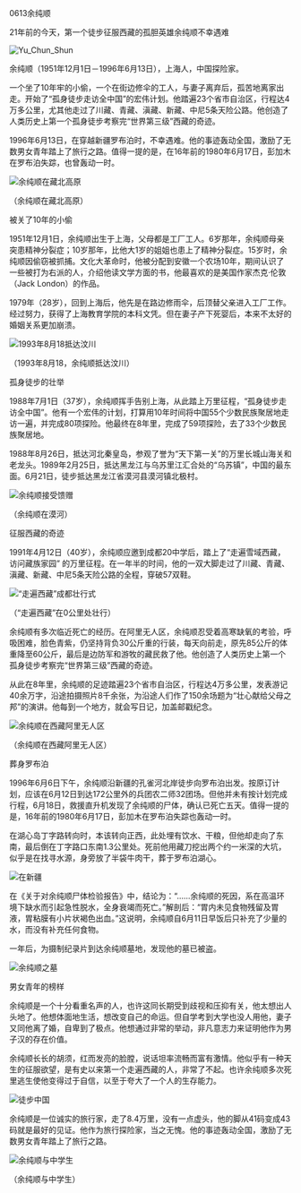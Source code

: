 0613余纯顺

21年前的今天，第一个徒步征服西藏的孤胆英雄余纯顺不幸遇难

![Yu_Chun_Shun](Yu_Chun_Shun.jpg)

余纯顺（1951年12月1日－1996年6月13日），上海人，中国探险家。

一个坐了10年牢的小偷，一个在街边修伞的工人，与妻子离弃后，孤苦地离家出走。开始了“孤身徒步走访全中国”的宏伟计划。他踏遍23个省市自治区，行程达4万多公里，尤其他走过了川藏、青藏、滇藏、新藏、中尼5条天险公路。他创造了人类历史上第一个孤身徒步考察完“世界第三级”西藏的奇迹。

1996年6月13日，在穿越新疆罗布泊时，不幸遇难。他的事迹轰动全国，激励了无数男女青年踏上了旅行之路。值得一提的是，在16年前的1980年6月17日，彭加木在罗布泊失踪，也曾轰动一时。

![余纯顺在藏北高原](余纯顺在藏北高原.jpg)

（余纯顺在藏北高原）

被关了10年的小偷

1951年12月1日，余纯顺出生于上海，父母都是工厂工人。6岁那年，余纯顺母亲突患精神分裂症；10岁那年，比他大1岁的姐姐也患上了精神分裂症。15岁时，余纯顺因偷窃被抓捕。文化大革命时，他被分配到安徽一个农场10年，期间认识了一些被打为右派的人，介绍他读文学方面的书，他最喜欢的是美国作家杰克·伦敦（Jack London）的作品。

1979年（28岁），回到上海后，他先是在路边修雨伞，后顶替父亲进入工厂工作。经过努力，获得了上海教育学院的本科文凭。但在妻子产下死婴后，本来不太好的婚姻关系更加崩溃。

![1993年8月18抵达汶川](1993年8月18抵达汶川.jpg)

（1993年8月18，余纯顺抵达汶川）

孤身徒步的壮举

1988年7月1日（37岁），余纯顺挥手告别上海，从此踏上万里征程，“孤身徒步走访全中国”。他有一个宏伟的计划，打算用10年时间将中国55个少数民族聚居地走访一遍，并完成80项探险。他最终在8年里，完成了59项探险，去了33个少数民族聚居地。

1988年8月26日，抵达河北秦皇岛，参观了誉为“天下第一关”的万里长城山海关和老龙头。1989年2月25日，抵达黑龙江与乌苏里江汇合处的“乌苏镇”，中国的最东面。6月21日，徒步抵达黑龙江省漠河县漠河镇北极村。

![余纯顺接受馈赠](余纯顺接受馈赠.jpg)

（余纯顺在漠河）

征服西藏的奇迹

1991年4月12日（40岁），余纯顺应邀到成都20中学后，踏上了“走遍雪域西藏，访问藏族家园” 的万里征程。在一年半的时间，他的一双大脚走过了川藏、青藏、滇藏、新藏、中尼5条天险公路的全程，穿破57双鞋。

![“走遍西藏”成都壮行式](“走遍西藏”成都壮行式.jpg)

（“走遍西藏”在0公里处壮行）

余纯顺有多次临近死亡的经历。在阿里无人区，余纯顺忍受着高寒缺氧的考验，呼吸困难，脸色青紫，仍坚持背负30公斤重的行装，每天向前走，原先85公斤的体重降至60公斤，最后是边防军和游牧的藏民救了他。他创造了人类历史上第一个孤身徒步考察完“世界第三级”西藏的奇迹。

从此在8年里，余纯顺的足迹踏遍23个省市自治区，行程达4万多公里，发表游记40余万字，沿途拍摄照片8千余张，为沿途人们作了150余场题为“壮心献给父母之邦”的演讲。他每到一个地方，就会写日记，加盖邮戳纪念。

![余纯顺在西藏阿里无人区](余纯顺在西藏阿里无人区.jpg)

（余纯顺在西藏阿里无人区）

葬身罗布泊

1996年6月6日下午，余纯顺沿新疆的孔雀河北岸徒步向罗布泊出发。按原订计划，应该在6月12日到达172公里外的兵团农二师32团场。但他并未有按计划完成行程，6月18日，救援直升机发现了余纯顺的尸体，确认已死亡五天。值得一提的是，16年前的1980年6月17日，彭加木在罗布泊失踪也轰动一时。

在湖心岛丁字路转向时，本该转向正西，此处埋有饮水、干粮，但他却走向了东南，最后倒在丁字路口东南1.3公里处。死前他用藏刀挖出两个约一米深的大坑，似乎是在找寻水源，身旁放了半袋牛肉干，葬于罗布泊湖心。

![在新疆](在新疆.jpg)

在《关于对余纯顺尸体检验报告》中，结论为：“……余纯顺的死因，系在高温环境下缺水而引起急性脱水，全身衰竭而死亡。”解剖后：“胃内未见食物残留及胃液，胃粘膜有小片状褐色出血。”这说明，余纯顺自6月11日早饭后只补充了少量的水，而没有补充任何食物。

一年后，为摄制纪录片到达余纯顺墓地，发现他的墓已被盗。

![余纯顺之墓](余纯顺之墓.jpeg)

男女青年的榜样

余纯顺是一个十分看重名声的人，也许这同长期受到歧视和压抑有关，他太想出人头地了。他想体面地生活，想改变自己的命运。但自学考到大学也没人用他，妻子又同他离了婚，自卑到了极点。他想通过非常的举动，非凡意志力来证明他作为男子汉的存在价值。

余纯顺长长的胡须，红而发亮的脸膛，说话坦率流畅而富有激情。他似乎有一种天生的征服欲望，是有史以来第一个走遍西藏的人，非常了不起。也许余纯顺多次死里逃生使他变得过于自信，以至于夸大了一个人的生存能力。

![徒步中国](徒步中国.jpg)

余纯顺是一位诚实的旅行家，走了8.4万里，没有一点虚头，他的脚从41码变成43码就是最好的见证。他作为旅行探险家，当之无愧。他的事迹轰动全国，激励了无数男女青年踏上了旅行之路。

![余纯顺与中学生](余纯顺与中学生.jpg)

（余纯顺与中学生）